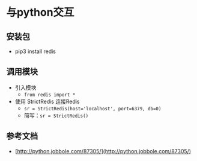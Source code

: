 # 与python交互

## 安装包
- pip3 install redis

## 调用模块
- 引入模块
    - `from redis import *`
- 使用 StrictRedis 连接Redis
    - `sr = StrictRedis(host='localhost', port=6379, db=0)`
    - 简写：`sr = StrictRedis()`

## 参考文档
- [http://python.jobbole.com/87305/](http://python.jobbole.com/87305/)
